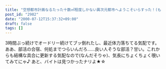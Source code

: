 ```yaml
---
title: "空想都市計画なるたった十数㎥程度しかない異次元都市へようこそいらすった！(もー謎"
post_id: "2982"
date: "2000-07-12T15:37:32+09:00"
draft: false
tags: []
---
```



3時間ぶっ続けでオードリー続けてブッ倒れたし、最近体力落ちてる気配です。ああ、部活の合宿、何処までつらいんだろ……良い人そうな部活？甘い。これからも結構な具合に更新する気配なので(なんだそりゃ)、気長にちょくちょく覗いてみてにゃ♪ あと、バイトは見つかったナリよ★☆
